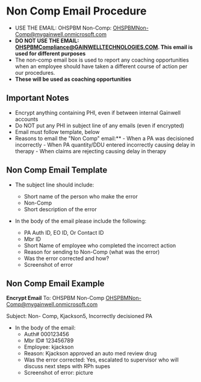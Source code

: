 # Non Comp Email Procedure
- USE THE EMAIL: OHSPBM Non-Comp: OHSPBMNon-Comp@mygainwell.onmicrosoft.com
- **DO NOT USE THE EMAIL: OHSPBMCompliance@GAINWELLTECHNOLOGIES.COM. This email is used for different purposes**
- The non-comp email box is used to report any coaching opportunities when an employee should have taken a different course of action per our procedures.  
- **These will be used as coaching opportunities**

## Important Notes

- Encrypt anything containing PHI, even if between internal Gainwell accounts
- Do NOT put any PHI in subject line of any emails (even if encrypted)  
- Email must follow template, below
- Reasons to email the "Non Comp" email:**
      - When a PA was decisioned incorrectly
      - When PA quantity/DDU entered incorrectly causing delay in therapy
      - When claims are rejecting causing delay in therapy

## Non Comp Email Template

- The subject line should include:
  - Short name of the person who make the error
  - Non-Comp
  - Short description of the error

- In the body of the email please include the following:
  - PA Auth ID, EO ID, Or Contact ID
  - Mbr ID
  - Short Name of employee who completed the incorrect action
  - Reason for sending to Non-Comp (what was the error)
  - Was the error corrected and how? 
  - Screenshot of error
  
## Non Comp Email Example 

**Encrypt Email**
To: OHSPBM Non-Comp OHSPBMNon-Comp@mygainwell.onmicrosoft.com

Subject: Non- Comp, Kjackson5, Incorrectly decisioned PA

- In the body of the email:
  - Auth# 000123456
  - Mbr ID# 123456789
  - Employee: kjackson
  - Reason: Kjackson approved an auto med review drug
  - Was the error corrected: Yes, escalated to supervisor who will discuss next steps with RPh supes
  - Screenshot of error: picture 
